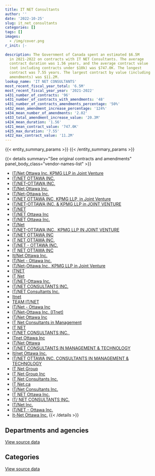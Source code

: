 ```yaml
---
title: IT NET Consultants
author: ''
date: '2022-10-25'
slug: it_net_consultants
categories: []
tags: []
images:
  - /img/cover.png
r_init: |-
  
description: The Government of Canada spent an estimated $6.5M
  in 2021-2022 on contracts with IT NET Consultants. The average
  contract duration was 1.56 years, and the average contract value
  (not including contracts under $10k) was $747.0K. The longest
  contract was 7.55 years. The largest contract by value (including
  amendments) was $11.2M.
lookup_name: 'IT NET CONSULTANTS'
most_recent_fiscal_year_total: '6.5M'
most_recent_fiscal_year_year: '2021-2022'
s431_number_of_contracts: '96'
s431_number_of_contracts_with_amendments: '48'
s431_number_of_contracts_amendments_percentage: '50%'
s432_mean_amendment_increase_percentage: '124%'
s434_mean_number_of_amendments: '2.02'
s433_total_amendment_increase_value: '20.3M'
s424_mean_duration: '1.56'
s421_mean_contract_value: '747.0K'
s425_max_duration: '7.55'
s422_max_contract_value: '11.2M'
---
```


<script src="/rmarkdown-libs/htmlwidgets/htmlwidgets.js"></script>
<link href="/rmarkdown-libs/datatables-css/datatables-crosstalk.css" rel="stylesheet" />
<script src="/rmarkdown-libs/datatables-binding/datatables.js"></script>
<script src="/rmarkdown-libs/jquery/jquery-3.6.0.min.js"></script>
<link href="/rmarkdown-libs/dt-core-bootstrap/css/dataTables.bootstrap.min.css" rel="stylesheet" />
<link href="/rmarkdown-libs/dt-core-bootstrap/css/dataTables.bootstrap.extra.css" rel="stylesheet" />
<script src="/rmarkdown-libs/dt-core-bootstrap/js/jquery.dataTables.min.js"></script>
<script src="/rmarkdown-libs/dt-core-bootstrap/js/dataTables.bootstrap.min.js"></script>
<link href="/rmarkdown-libs/crosstalk/css/crosstalk.min.css" rel="stylesheet" />
<script src="/rmarkdown-libs/crosstalk/js/crosstalk.min.js"></script>
<script src="/rmarkdown-libs/htmlwidgets/htmlwidgets.js"></script>
<link href="/rmarkdown-libs/datatables-css/datatables-crosstalk.css" rel="stylesheet" />
<script src="/rmarkdown-libs/datatables-binding/datatables.js"></script>
<script src="/rmarkdown-libs/jquery/jquery-3.6.0.min.js"></script>
<link href="/rmarkdown-libs/dt-core-bootstrap/css/dataTables.bootstrap.min.css" rel="stylesheet" />
<link href="/rmarkdown-libs/dt-core-bootstrap/css/dataTables.bootstrap.extra.css" rel="stylesheet" />
<script src="/rmarkdown-libs/dt-core-bootstrap/js/jquery.dataTables.min.js"></script>
<script src="/rmarkdown-libs/dt-core-bootstrap/js/dataTables.bootstrap.min.js"></script>
<link href="/rmarkdown-libs/crosstalk/css/crosstalk.min.css" rel="stylesheet" />
<script src="/rmarkdown-libs/crosstalk/js/crosstalk.min.js"></script>

{{< entity_summary_params >}}
{{< /entity_summary_params >}}

{{< details summary="See original contracts and amendments" panel_body_class="vendor-names-list" >}}
- [IT/Net Ottawa Inc. KPMG LLP in Joint Venture](https://search.open.canada.ca/en/ct/?sort=contract_value_f%20desc&page=1&search_text=%22IT%2fNet%20Ottawa%20Inc.%20KPMG%20LLP%20in%20Joint%20Venture%22)
- [IT/NET OTTAWA INC.](https://search.open.canada.ca/en/ct/?sort=contract_value_f%20desc&page=1&search_text=%22IT%2fNET%20OTTAWA%20INC.%22)
- [IT/NET-OTTAWA INC.](https://search.open.canada.ca/en/ct/?sort=contract_value_f%20desc&page=1&search_text=%22IT%2fNET-OTTAWA%20INC.%22)
- [IT/Net Ottawa Inc.](https://search.open.canada.ca/en/ct/?sort=contract_value_f%20desc&page=1&search_text=%22IT%2fNet%20Ottawa%20Inc.%22)
- [IT/Net-Ottawa Inc.](https://search.open.canada.ca/en/ct/?sort=contract_value_f%20desc&page=1&search_text=%22IT%2fNet-Ottawa%20Inc.%22)
- [IT/NET OTTAWA INC, KPMG LLP, in Joint Venture](https://search.open.canada.ca/en/ct/?sort=contract_value_f%20desc&page=1&search_text=%22IT%2fNET%20OTTAWA%20INC%2c%20KPMG%20LLP%2c%20in%20Joint%20Venture%22)
- [IT/NET-OTTAWA INC. & KPMG LLP in JOINT VENTURE](https://search.open.canada.ca/en/ct/?sort=contract_value_f%20desc&page=1&search_text=%22IT%2fNET-OTTAWA%20INC.%20%26%20KPMG%20LLP%20in%20JOINT%20VENTURE%22)
- [IT/NET](https://search.open.canada.ca/en/ct/?sort=contract_value_f%20desc&page=1&search_text=%22IT%2fNET%22)
- [IT/NET Ottawa Inc](https://search.open.canada.ca/en/ct/?sort=contract_value_f%20desc&page=1&search_text=%22IT%2fNET%20Ottawa%20Inc%22)
- [IT/NET Ottawa Inc.](https://search.open.canada.ca/en/ct/?sort=contract_value_f%20desc&page=1&search_text=%22IT%2fNET%20Ottawa%20Inc.%22)
- [IT/Net](https://search.open.canada.ca/en/ct/?sort=contract_value_f%20desc&page=1&search_text=%22IT%2fNet%22)
- [IT/NET-OTTAWA INC., KPMG LLP IN JOINT VENTURE](https://search.open.canada.ca/en/ct/?sort=contract_value_f%20desc&page=1&search_text=%22IT%2fNET-OTTAWA%20INC.%2c%20KPMG%20LLP%20IN%20JOINT%20VENTURE%22)
- [IT/NET OTTAWA INC](https://search.open.canada.ca/en/ct/?sort=contract_value_f%20desc&page=1&search_text=%22IT%2fNET%20OTTAWA%20INC%22)
- [IT NET OTTAWA INC.](https://search.open.canada.ca/en/ct/?sort=contract_value_f%20desc&page=1&search_text=%22IT%20NET%20OTTAWA%20INC.%22)
- [IT/NET - OTTAWA INC.](https://search.open.canada.ca/en/ct/?sort=contract_value_f%20desc&page=1&search_text=%22IT%2fNET%20-%20OTTAWA%20INC.%22)
- [IT NET OTTAWA INC](https://search.open.canada.ca/en/ct/?sort=contract_value_f%20desc&page=1&search_text=%22IT%20NET%20OTTAWA%20INC%22)
- [It/Net Ottawa Inc.](https://search.open.canada.ca/en/ct/?sort=contract_value_f%20desc&page=1&search_text=%22It%2fNet%20Ottawa%20Inc.%22)
- [IT/Net - Ottawa Inc.](https://search.open.canada.ca/en/ct/?sort=contract_value_f%20desc&page=1&search_text=%22IT%2fNet%20-%20Ottawa%20Inc.%22)
- [IT/Net-Ottawa Inc., KPMG LLP in Joint Venture](https://search.open.canada.ca/en/ct/?sort=contract_value_f%20desc&page=1&search_text=%22IT%2fNet-Ottawa%20Inc.%2c%20KPMG%20LLP%20in%20Joint%20Venture%22)
- [ITNET](https://search.open.canada.ca/en/ct/?sort=contract_value_f%20desc&page=1&search_text=%22ITNET%22)
- [IT Net](https://search.open.canada.ca/en/ct/?sort=contract_value_f%20desc&page=1&search_text=%22IT%20Net%22)
- [IT/NET-Ottawa Inc.](https://search.open.canada.ca/en/ct/?sort=contract_value_f%20desc&page=1&search_text=%22IT%2fNET-Ottawa%20Inc.%22)
- [IT/NET CONSULTANTS INC.](https://search.open.canada.ca/en/ct/?sort=contract_value_f%20desc&page=1&search_text=%22IT%2fNET%20CONSULTANTS%20INC.%22)
- [IT/NET Consultants Inc.](https://search.open.canada.ca/en/ct/?sort=contract_value_f%20desc&page=1&search_text=%22IT%2fNET%20Consultants%20Inc.%22)
- [Itnet](https://search.open.canada.ca/en/ct/?sort=contract_value_f%20desc&page=1&search_text=%22Itnet%22)
- [TEAM IT/NET](https://search.open.canada.ca/en/ct/?sort=contract_value_f%20desc&page=1&search_text=%22TEAM%20IT%2fNET%22)
- [IT/Net - Ottawa Inc](https://search.open.canada.ca/en/ct/?sort=contract_value_f%20desc&page=1&search_text=%22IT%2fNet%20-%20Ottawa%20Inc%22)
- [IT/Net-Ottawa Inc. (ITnet)](https://search.open.canada.ca/en/ct/?sort=contract_value_f%20desc&page=1&search_text=%22IT%2fNet-Ottawa%20Inc.%20%28ITnet%29%22)
- [IT/Net Ottawa Inc](https://search.open.canada.ca/en/ct/?sort=contract_value_f%20desc&page=1&search_text=%22IT%2fNet%20Ottawa%20Inc%22)
- [IT Net Consultants in Management](https://search.open.canada.ca/en/ct/?sort=contract_value_f%20desc&page=1&search_text=%22IT%20Net%20Consultants%20in%20Management%22)
- [IT NET](https://search.open.canada.ca/en/ct/?sort=contract_value_f%20desc&page=1&search_text=%22IT%20NET%22)
- [IT/NET CONSULTANTS INC.,](https://search.open.canada.ca/en/ct/?sort=contract_value_f%20desc&page=1&search_text=%22IT%2fNET%20CONSULTANTS%20INC.%2c%22)
- [ITnet Ottawa Inc](https://search.open.canada.ca/en/ct/?sort=contract_value_f%20desc&page=1&search_text=%22ITnet%20Ottawa%20Inc%22)
- [IT/Net Ottawa](https://search.open.canada.ca/en/ct/?sort=contract_value_f%20desc&page=1&search_text=%22IT%2fNet%20Ottawa%22)
- [IT/NET CONSULTANTS IN MANAGEMENT & TECHNOLOGY](https://search.open.canada.ca/en/ct/?sort=contract_value_f%20desc&page=1&search_text=%22IT%2fNET%20CONSULTANTS%20IN%20MANAGEMENT%20%26%20TECHNOLOGY%22)
- [It/net Ottawa Inc.](https://search.open.canada.ca/en/ct/?sort=contract_value_f%20desc&page=1&search_text=%22It%2fnet%20Ottawa%20Inc.%22)
- [IT/NET OTTAWA INC. CONSULTANTS IN MANAGEMENT & TECHNOLOGY](https://search.open.canada.ca/en/ct/?sort=contract_value_f%20desc&page=1&search_text=%22IT%2fNET%20OTTAWA%20INC.%20CONSULTANTS%20IN%20MANAGEMENT%20%26%20TECHNOLOGY%22)
- [IT Net Group](https://search.open.canada.ca/en/ct/?sort=contract_value_f%20desc&page=1&search_text=%22IT%20Net%20Group%22)
- [IT Net Group Inc](https://search.open.canada.ca/en/ct/?sort=contract_value_f%20desc&page=1&search_text=%22IT%20Net%20Group%20Inc%22)
- [IT Net Consultants Inc.](https://search.open.canada.ca/en/ct/?sort=contract_value_f%20desc&page=1&search_text=%22IT%20Net%20Consultants%20Inc.%22)
- [IT Net.ca](https://search.open.canada.ca/en/ct/?sort=contract_value_f%20desc&page=1&search_text=%22IT%20Net.ca%22)
- [IT/Net Consultants Inc.](https://search.open.canada.ca/en/ct/?sort=contract_value_f%20desc&page=1&search_text=%22IT%2fNet%20Consultants%20Inc.%22)
- [IT NET Ottawa Inc.](https://search.open.canada.ca/en/ct/?sort=contract_value_f%20desc&page=1&search_text=%22IT%20NET%20Ottawa%20Inc.%22)
- [IT/ NET CONSULTANTS INC.](https://search.open.canada.ca/en/ct/?sort=contract_value_f%20desc&page=1&search_text=%22IT%2f%20NET%20CONSULTANTS%20INC.%22)
- [IT/Net Inc.](https://search.open.canada.ca/en/ct/?sort=contract_value_f%20desc&page=1&search_text=%22IT%2fNet%20Inc.%22)
- [IT/NET - Ottawa Inc.](https://search.open.canada.ca/en/ct/?sort=contract_value_f%20desc&page=1&search_text=%22IT%2fNET%20-%20Ottawa%20Inc.%22)
- [It-Net Ottawa Inc.](https://search.open.canada.ca/en/ct/?sort=contract_value_f%20desc&page=1&search_text=%22It-Net%20Ottawa%20Inc.%22)
{{< /details >}}

## Departments and agencies

<div id="htmlwidget-1" style="width:100%;height:auto;" class="datatables html-widget"></div>
<script type="application/json" data-for="htmlwidget-1">{"x":{"style":"bootstrap","filter":"none","vertical":false,"data":[["<a href=\"/departments/aafc-aac/\">Agriculture and Agri-Food Canada<\/a>","<a href=\"/departments/aandc-aadnc/\">Crown-Indigenous Relations and Northern Affairs Canada<\/a>","<a href=\"/departments/cbsa-asfc/\">Canada Border Services Agency<\/a>","<a href=\"/departments/cra-arc/\">Canada Revenue Agency<\/a>","<a href=\"/departments/csa-asc/\">Canadian Space Agency<\/a>","<a href=\"/departments/csc-scc/\">Correctional Service of Canada<\/a>","<a href=\"/departments/cta-otc/\">Canadian Transportation Agency<\/a>","<a href=\"/departments/dfatd-maecd/\">Global Affairs Canada<\/a>","<a href=\"/departments/dfo-mpo/\">Fisheries and Oceans Canada<\/a>","<a href=\"/departments/dnd-mdn/\">National Defence<\/a>","<a href=\"/departments/ec/\">Environment and Climate Change Canada<\/a>","<a href=\"/departments/elections/\">Elections Canada<\/a>","<a href=\"/departments/esdc-edsc/\">Employment and Social Development Canada<\/a>","<a href=\"/departments/hc-sc/\">Health Canada<\/a>","<a href=\"/departments/ic/\">Innovation, Science and Economic Development Canada<\/a>","<a href=\"/departments/lac-bac/\">Library and Archives Canada<\/a>","<a href=\"/departments/oag-bvg/\">Office of the Auditor General of Canada<\/a>","<a href=\"/departments/pwgsc-tpsgc/\">Public Services and Procurement Canada<\/a>","<a href=\"/departments/ssc-spc/\">Shared Services Canada<\/a>"],[670134.45,371723.01,267991.9,347264.21,45245.3,null,68515.39,884554.5,14845.94,4940019.91,90068.56,901470.87,685577.45,1253762.03,398194.51,487187.76,null,933832.39,null],[671970.43,158847.94,268726.13,1040.05,null,14582.24,290299.83,833628.95,147476.3,5163328.67,90315.32,345779.28,362527.06,1257197,171214.94,342528.11,null,1730399.16,null],[670134.45,null,179150.75,10259.95,null,25246.87,250234.83,625278.63,321022.83,3691741.03,37982.3,null,null,1253762.03,null,348479.13,null,1662911.57,null],[670134.45,null,null,null,null,null,null,568033.21,null,205593.16,102692.9,null,815969.67,1253762.03,95801.4,379660.72,231531.89,1688358.2,486899.21]],"container":"<table class=\"table table-striped table-hover row-border order-column display\">\n  <thead>\n    <tr>\n      <th>Department<\/th>\n      <th>2018-2019<\/th>\n      <th>2019-2020<\/th>\n      <th>2020-2021<\/th>\n      <th>2021-2022<\/th>\n    <\/tr>\n  <\/thead>\n<\/table>","options":{"order":[[4,"desc"]],"pageLength":10,"autoWidth":true,"columnDefs":[{"targets":1,"render":"function(data, type, row, meta) {\n    return type !== 'display' ? data : DTWidget.formatCurrency(data, \"$\", 2, 3, \",\", \".\", true, null);\n  }"},{"targets":2,"render":"function(data, type, row, meta) {\n    return type !== 'display' ? data : DTWidget.formatCurrency(data, \"$\", 2, 3, \",\", \".\", true, null);\n  }"},{"targets":3,"render":"function(data, type, row, meta) {\n    return type !== 'display' ? data : DTWidget.formatCurrency(data, \"$\", 2, 3, \",\", \".\", true, null);\n  }"},{"targets":4,"render":"function(data, type, row, meta) {\n    return type !== 'display' ? data : DTWidget.formatCurrency(data, \"$\", 2, 3, \",\", \".\", true, null);\n  }"},{"width":"16%","targets":[1,2,3,4]},{"className":"dt-right","targets":[1,2,3,4]}],"orderClasses":false}},"evals":["options.columnDefs.0.render","options.columnDefs.1.render","options.columnDefs.2.render","options.columnDefs.3.render"],"jsHooks":[]}</script>
<p class="text-right">
<a href="https://github.com/GoC-Spending/contracts-data/tree/main/data/out/vendors/it_net_consultants/summary_by_fiscal_year_by_department.csv" class="source-data-link btn btn-link">View source data</a>
</p>

## Categories

<div id="htmlwidget-2" style="width:100%;height:auto;" class="datatables html-widget"></div>
<script type="application/json" data-for="htmlwidget-2">{"x":{"style":"bootstrap","filter":"none","vertical":false,"data":[["<a href=\"/categories/defence/\">Defence<\/a>","<a href=\"/categories/professional_services/\">Professional services<\/a>","<a href=\"/categories/information_technology/\">Information technology<\/a>","<a href=\"/categories/human_capital/\">Human capital<\/a>"],[4931995.1,448031.35,6980361.72,null],[5163328.67,282325.68,6404207.08,null],[3644296.46,367062.37,5064845.55,null],[null,692492.38,5767044.22,38900.25]],"container":"<table class=\"table table-striped table-hover row-border order-column display\">\n  <thead>\n    <tr>\n      <th>Category<\/th>\n      <th>2018-2019<\/th>\n      <th>2019-2020<\/th>\n      <th>2020-2021<\/th>\n      <th>2021-2022<\/th>\n    <\/tr>\n  <\/thead>\n<\/table>","options":{"order":[[4,"desc"]],"dom":"t","pageLength":30,"autoWidth":true,"columnDefs":[{"targets":1,"render":"function(data, type, row, meta) {\n    return type !== 'display' ? data : DTWidget.formatCurrency(data, \"$\", 2, 3, \",\", \".\", true, null);\n  }"},{"targets":2,"render":"function(data, type, row, meta) {\n    return type !== 'display' ? data : DTWidget.formatCurrency(data, \"$\", 2, 3, \",\", \".\", true, null);\n  }"},{"targets":3,"render":"function(data, type, row, meta) {\n    return type !== 'display' ? data : DTWidget.formatCurrency(data, \"$\", 2, 3, \",\", \".\", true, null);\n  }"},{"targets":4,"render":"function(data, type, row, meta) {\n    return type !== 'display' ? data : DTWidget.formatCurrency(data, \"$\", 2, 3, \",\", \".\", true, null);\n  }"},{"width":"16%","targets":[1,2,3,4]},{"className":"dt-right","targets":[1,2,3,4]}],"orderClasses":false,"lengthMenu":[10,25,30,50,100]}},"evals":["options.columnDefs.0.render","options.columnDefs.1.render","options.columnDefs.2.render","options.columnDefs.3.render"],"jsHooks":[]}</script>
<p class="text-right">
<a href="https://github.com/GoC-Spending/contracts-data/tree/main/data/out/vendors/it_net_consultants/summary_by_fiscal_year_by_category.csv" class="source-data-link btn btn-link">View source data</a>
</p>
